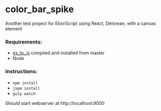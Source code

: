 # color_bar_spike
Another test project for ElixirScript using React, Delorean, with a canvas element

### Requirements:

* [ex_to_js](https://github.com/bryanjos/ex_to_js) compiled and installed from master
* Node

### Instructions:

* `npm install`
* `jspm install`
* `gulp watch`

Should start webserver at http://localhost:9000
